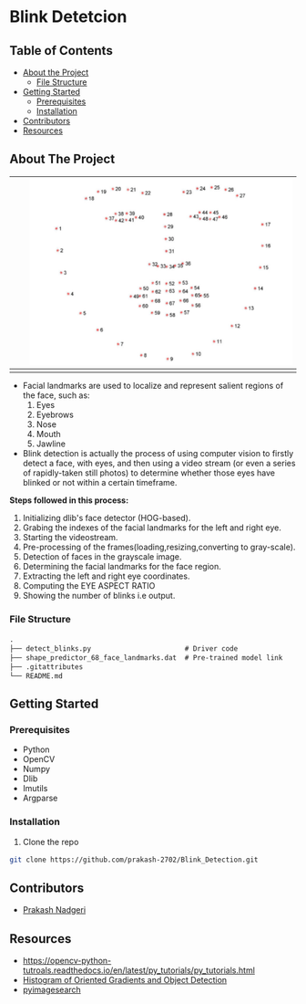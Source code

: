 # Blink Detetcion 

<!-- TABLE OF CONTENTS -->
## Table of Contents

* [About the Project](#about-the-project)
  * [File Structure](#file-structure)
* [Getting Started](#getting-started)
  * [Prerequisites](#prerequisites)
  * [Installation](#installation)
* [Contributors](#contributors)
* [Resources](#resources)


<!-- ABOUT THE PROJECT -->
## About The Project 
|![]()|![]()|![Visualizing the 68 facial landmark coordinates](https://github.com/prakash-2702/Facial_Landmarks_Detection/blob/master/assets/HOG.PNG)|
|:---:|:---:|:---:|
||||  
* Facial landmarks are used to localize and represent salient regions of the face, such as:
  1. Eyes
  2. Eyebrows
  3. Nose
  4. Mouth
  5. Jawline
* Blink detection is actually the process of using computer vision to firstly detect a face, with eyes, and 
  then using a video stream (or even a series of rapidly-taken still photos) to determine whether those eyes 
  have blinked or not within a certain timeframe.
  
**Steps followed in this process:**
  1. Initializing dlib's face detector (HOG-based).
  2. Grabing the indexes of the facial landmarks for the left and right eye.
  3. Starting the videostream.
  4. Pre-processing of the frames(loading,resizing,converting to gray-scale).
  5. Detection of faces in the grayscale image.
  4. Determining the facial landmarks for the face region.
  5. Extracting the left and right eye coordinates.
  6. Computing the EYE ASPECT RATIO
  7. Showing the number of blinks i.e output.

### File Structure
    .
    ├── detect_blinks.py                       # Driver code
    ├── shape_predictor_68_face_landmarks.dat  # Pre-trained model link
    ├── .gitattributes
    └── README.md 
    
<!-- GETTING STARTED -->
## Getting Started

### Prerequisites  
* Python
* OpenCV
* Numpy 
* Dlib 
* Imutils
* Argparse

### Installation
1. Clone the repo
```sh
git clone https://github.com/prakash-2702/Blink_Detection.git
```    
<!-- CONTRIBUTORS -->
## Contributors
* [Prakash Nadgeri](https://github.com/prakash-2702)
<!-- ACKNOWLEDGEMENTS AND REFERENCES -->
## Resources
* https://opencv-python-tutroals.readthedocs.io/en/latest/py_tutorials/py_tutorials.html
* [Histogram of Oriented Gradients and Object Detection](https://www.pyimagesearch.com/2014/11/10/histogram-oriented-gradients-object-detection/)
* [pyimagesearch](https://www.pyimagesearch.com/2017/04/03/facial-landmarks-dlib-opencv-python/)



 
